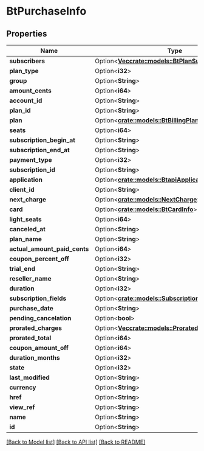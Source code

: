 # BtPurchaseInfo

## Properties

Name | Type | Description | Notes
------------ | ------------- | ------------- | -------------
**subscribers** | Option<[**Vec<crate::models::BtPlanSubscriberInfo>**](BTPlanSubscriberInfo.md)> |  | [optional]
**plan_type** | Option<**i32**> |  | [optional]
**group** | Option<**String**> |  | [optional]
**amount_cents** | Option<**i64**> |  | [optional]
**account_id** | Option<**String**> |  | [optional]
**plan_id** | Option<**String**> |  | [optional]
**plan** | Option<[**crate::models::BtBillingPlanInfo**](BTBillingPlanInfo.md)> |  | [optional]
**seats** | Option<**i64**> |  | [optional]
**subscription_begin_at** | Option<**String**> |  | [optional]
**subscription_end_at** | Option<**String**> |  | [optional]
**payment_type** | Option<**i32**> |  | [optional]
**subscription_id** | Option<**String**> |  | [optional]
**application** | Option<[**crate::models::BtapiApplicationSummaryInfo**](BTAPIApplicationSummaryInfo.md)> |  | [optional]
**client_id** | Option<**String**> |  | [optional]
**next_charge** | Option<[**crate::models::NextCharge**](NextCharge.md)> |  | [optional]
**card** | Option<[**crate::models::BtCardInfo**](BTCardInfo.md)> |  | [optional]
**light_seats** | Option<**i64**> |  | [optional]
**canceled_at** | Option<**String**> |  | [optional]
**plan_name** | Option<**String**> |  | [optional]
**actual_amount_paid_cents** | Option<**i64**> |  | [optional]
**coupon_percent_off** | Option<**i32**> |  | [optional]
**trial_end** | Option<**String**> |  | [optional]
**reseller_name** | Option<**String**> |  | [optional]
**duration** | Option<**i32**> |  | [optional]
**subscription_fields** | Option<[**crate::models::Subscription**](Subscription.md)> |  | [optional]
**purchase_date** | Option<**String**> |  | [optional]
**pending_cancelation** | Option<**bool**> |  | [optional]
**prorated_charges** | Option<[**Vec<crate::models::ProratedCharges>**](ProratedCharges.md)> |  | [optional]
**prorated_total** | Option<**i64**> |  | [optional]
**coupon_amount_off** | Option<**i64**> |  | [optional]
**duration_months** | Option<**i32**> |  | [optional]
**state** | Option<**i32**> |  | [optional]
**last_modified** | Option<**String**> |  | [optional]
**currency** | Option<**String**> |  | [optional]
**href** | Option<**String**> |  | [optional]
**view_ref** | Option<**String**> |  | [optional]
**name** | Option<**String**> |  | [optional]
**id** | Option<**String**> |  | [optional]

[[Back to Model list]](../README.md#documentation-for-models) [[Back to API list]](../README.md#documentation-for-api-endpoints) [[Back to README]](../README.md)


